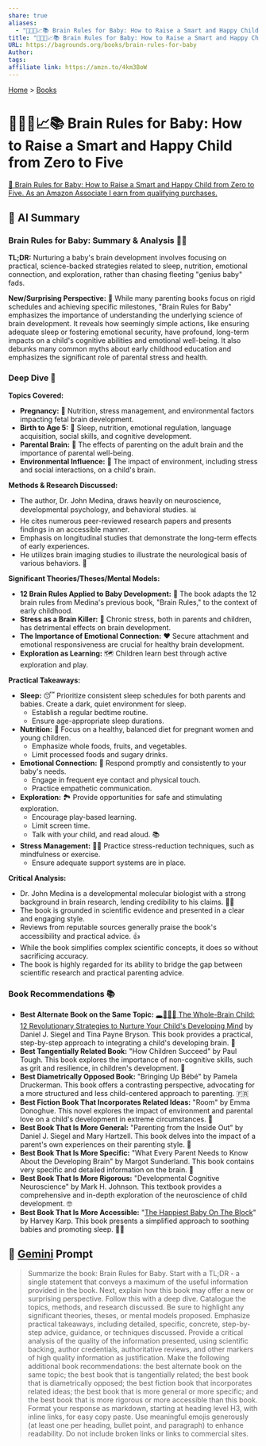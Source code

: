 ```yaml
---
share: true
aliases:
  - "👶🧠😊📈📚 Brain Rules for Baby: How to Raise a Smart and Happy Child from Zero to Five"
title: "👶🧠😊📈📚 Brain Rules for Baby: How to Raise a Smart and Happy Child from Zero to Five"
URL: https://bagrounds.org/books/brain-rules-for-baby
Author: 
tags: 
affiliate link: https://amzn.to/4km3BoW
---
```

[Home](../index.md) > [Books](./index.md)  
# 👶🧠😊📈📚 Brain Rules for Baby: How to Raise a Smart and Happy Child from Zero to Five  
[🛒 Brain Rules for Baby: How to Raise a Smart and Happy Child from Zero to Five. As an Amazon Associate I earn from qualifying purchases.](https://amzn.to/4km3BoW)  
  
## 🤖 AI Summary  
### Brain Rules for Baby: Summary & Analysis 👶🧠  
**TL;DR:** Nurturing a baby's brain development involves focusing on practical, science-backed strategies related to sleep, nutrition, emotional connection, and exploration, rather than chasing fleeting "genius baby" fads.  
  
**New/Surprising Perspective:** 🤯 While many parenting books focus on rigid schedules and achieving specific milestones, "Brain Rules for Baby" emphasizes the importance of understanding the underlying science of brain development. It reveals how seemingly simple actions, like ensuring adequate sleep or fostering emotional security, have profound, long-term impacts on a child's cognitive abilities and emotional well-being. It also debunks many common myths about early childhood education and emphasizes the significant role of parental stress and health.  
  
### Deep Dive 🔬  
**Topics Covered:**  
* **Pregnancy:** 🤰 Nutrition, stress management, and environmental factors impacting fetal brain development.  
* **Birth to Age 5:** 👶 Sleep, nutrition, emotional regulation, language acquisition, social skills, and cognitive development.  
* **Parental Brain:** 🧠 The effects of parenting on the adult brain and the importance of parental well-being.  
* **Environmental Influence:** 🌳 The impact of environment, including stress and social interactions, on a child's brain.  
  
**Methods & Research Discussed:**  
* The author, Dr. John Medina, draws heavily on neuroscience, developmental psychology, and behavioral studies. 📊  
* He cites numerous peer-reviewed research papers and presents findings in an accessible manner.  
* Emphasis on longitudinal studies that demonstrate the long-term effects of early experiences.  
* He utilizes brain imaging studies to illustrate the neurological basis of various behaviors. 🧠  
  
**Significant Theories/Theses/Mental Models:**  
* **12 Brain Rules Applied to Baby Development:** 📝 The book adapts the 12 brain rules from Medina's previous book, "Brain Rules," to the context of early childhood.  
* **Stress as a Brain Killer:** 🤯 Chronic stress, both in parents and children, has detrimental effects on brain development.  
* **The Importance of Emotional Connection:** ❤️ Secure attachment and emotional responsiveness are crucial for healthy brain development.  
* **Exploration as Learning:** 🗺️ Children learn best through active exploration and play.  
  
**Practical Takeaways:**  
* **Sleep:** 😴 Prioritize consistent sleep schedules for both parents and babies. Create a dark, quiet environment for sleep.  
    * Establish a regular bedtime routine.  
    * Ensure age-appropriate sleep durations.  
* **Nutrition:** 🍎 Focus on a healthy, balanced diet for pregnant women and young children.  
    * Emphasize whole foods, fruits, and vegetables.  
    * Limit processed foods and sugary drinks.  
* **Emotional Connection:** 🤗 Respond promptly and consistently to your baby's needs.  
    * Engage in frequent eye contact and physical touch.  
    * Practice empathetic communication.  
* **Exploration:** 🏞️ Provide opportunities for safe and stimulating exploration.  
    * Encourage play-based learning.  
    * Limit screen time.  
    * Talk with your child, and read aloud. 📚  
* **Stress Management:** 🧘‍♀️ Practice stress-reduction techniques, such as mindfulness or exercise.  
    * Ensure adequate support systems are in place.  
  
**Critical Analysis:**  
* Dr. John Medina is a developmental molecular biologist with a strong background in brain research, lending credibility to his claims. 🧑‍🔬  
* The book is grounded in scientific evidence and presented in a clear and engaging style.  
* Reviews from reputable sources generally praise the book's accessibility and practical advice. 👍  
* While the book simplifies complex scientific concepts, it does so without sacrificing accuracy.  
* The book is highly regarded for its ability to bridge the gap between scientific research and practical parenting advice.  
  
### Book Recommendations 📚  
* **Best Alternate Book on the Same Topic:** [🕳️🧠👶🏽 The Whole-Brain Child: 12 Revolutionary Strategies to Nurture Your Child's Developing Mind](./the-whole-brain-child.md) by Daniel J. Siegel and Tina Payne Bryson. This book provides a practical, step-by-step approach to integrating a child's developing brain. 🧠  
* **Best Tangentially Related Book:** "How Children Succeed" by Paul Tough. This book explores the importance of non-cognitive skills, such as grit and resilience, in children's development. 🌟  
* **Best Diametrically Opposed Book:** "Bringing Up Bébé" by Pamela Druckerman. This book offers a contrasting perspective, advocating for a more structured and less child-centered approach to parenting. 🇫🇷  
* **Best Fiction Book That Incorporates Related Ideas:** "Room" by Emma Donoghue. This novel explores the impact of environment and parental love on a child's development in extreme circumstances. 🚪  
* **Best Book That Is More General:** "Parenting from the Inside Out" by Daniel J. Siegel and Mary Hartzell. This book delves into the impact of a parent's own experiences on their parenting style. 💖  
* **Best Book That Is More Specific:** "What Every Parent Needs to Know About the Developing Brain" by Margot Sunderland. This book contains very specific and detailed information on the brain. 🧠  
* **Best Book That Is More Rigorous:** "Developmental Cognitive Neuroscience" by Mark H. Johnson. This textbook provides a comprehensive and in-depth exploration of the neuroscience of child development. 🤓  
* **Best Book That Is More Accessible:** "[The Happiest Baby On The Block](./the-happiest-baby-on-the-block.md)" by Harvey Karp. This book presents a simplified approach to soothing babies and promoting sleep. 👶💤  
  
## 💬 [Gemini](https://gemini.google.com) Prompt  
> Summarize the book: Brain Rules for Baby. Start with a TL;DR - a single statement that conveys a maximum of the useful information provided in the book. Next, explain how this book may offer a new or surprising perspective. Follow this with a deep dive. Catalogue the topics, methods, and research discussed. Be sure to highlight any significant theories, theses, or mental models proposed. Emphasize practical takeaways, including detailed, specific, concrete, step-by-step advice, guidance, or techniques discussed. Provide a critical analysis of the quality of the information presented, using scientific backing, author credentials, authoritative reviews, and other markers of high quality information as justification. Make the following additional book recommendations: the best alternate book on the same topic; the best book that is tangentially related; the best book that is diametrically opposed; the best fiction book that incorporates related ideas; the best book that is more general or more specific; and the best book that is more rigorous or more accessible than this book. Format your response as markdown, starting at heading level H3, with inline links, for easy copy paste. Use meaningful emojis generously (at least one per heading, bullet point, and paragraph) to enhance readability. Do not include broken links or links to commercial sites.